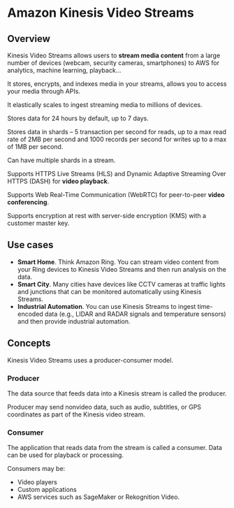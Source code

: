 # Amazon Kinesis Video Streams

## Overview

Kinesis Video Streams allows users to **stream media content** from a large number of devices (webcam, security cameras, smartphones) to AWS for analytics, machine learning, playback...

It stores, encrypts, and indexes media in your streams, allows you to access your media through APIs.

It elastically scales to ingest streaming media to millions of devices.

Stores data for 24 hours by default, up to 7 days.

Stores data in shards – 5 transaction per second for reads, up to a max read rate of 2MB per second and 1000 records per second for writes up to a max of 1MB per second.

Can have multiple shards in a stream.

Supports HTTPS Live Streams (HLS) and Dynamic Adaptive Streaming Over HTTPS (DASH) for **video playback**.

Supports Web Real-Time Communication (WebRTC) for peer-to-peer **video conferencing**.

Supports encryption at rest with server-side encryption (KMS) with a customer master key.


## Use cases

- **Smart Home**. Think Amazon Ring. You can stream video content from your Ring devices to Kinesis Video Streams and then run analysis on the data.
- **Smart City**. Many cities have devices like CCTV cameras at traffic lights and junctions that can be monitored automatically using Kinesis Streams.
- **Industrial Automation**. You can use Kinesis Streams to ingest time-encoded data (e.g., LIDAR and RADAR signals and temperature sensors) and then provide industrial automation.


## Concepts

Kinesis Video Streams uses a producer-consumer model.

### Producer

The data source that feeds data into a Kinesis stream is called the producer.

Producer may send nonvideo data, such as audio, subtitles, or GPS coordinates as part of the Kinesis video stream.

### Consumer

The application that reads data from the stream is called a consumer. Data can be used for playback or processing.

Consumers may be:
- Video players
- Custom applications
- AWS services such as SageMaker or Rekognition Video.
